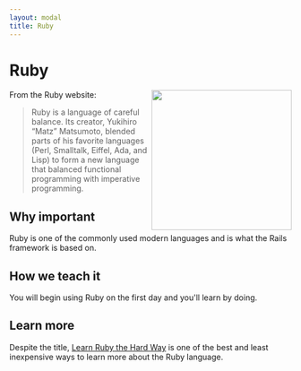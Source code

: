 ```yaml
---
layout: modal
title: Ruby
---
```


Ruby
===

<a href="https://www.ruby-lang.org">
  <img src="https://www.ruby-lang.org/images/logo.gif" align="right" width="250" />
</a>

From the Ruby website:

> Ruby is a language of careful balance. Its creator, Yukihiro “Matz” Matsumoto, blended parts of his favorite languages (Perl, Smalltalk, Eiffel, Ada, and Lisp) to form a new language that balanced functional programming with imperative programming.


Why important
---

Ruby is one of the commonly used modern languages and is what the Rails framework is based on.


How we teach it
---

You will begin using Ruby on the first day and you'll learn by doing.

Learn more
---

Despite the title, [Learn Ruby the Hard Way](http://ruby.learncodethehardway.org/) is one of the best and least inexpensive ways to learn more about the Ruby language.
